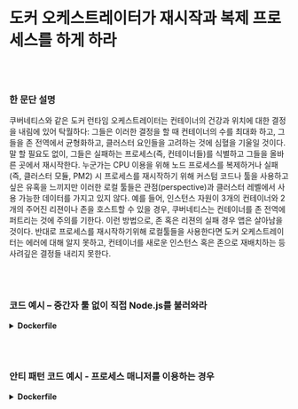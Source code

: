 # 도커 오케스트레이터가 재시작과 복제 프로세스를 하게 하라

<br/><br/>

### 한 문단 설명

쿠버네티스와 같은 도커 런타임 오케스트레이터는 컨테이너의 건강과 위치에 대한 결정을 내림에 있어 탁월하다: 그들은 이러한 결정을 할 때 컨테이너의 수를 최대화 하고, 그들을 존 전역에서 균형화하고, 클러스터 요인들을 고려하는 것에 심혈을 기울일 것이다. 말 할 필요도 없이, 그들은 실패하는 프로세스(즉, 컨테이너들)를 식별하고 그들을 올바른 곳에서 재시작한다. 누군가는 CPU 이용을 위해 노드 프로세스를 복제하거나 실패(즉, 클러스터 모듈, PM2) 시 프로세스를 재시작하기 위해 커스텀 코드나 툴을 사용하고싶은 유혹을 느끼지만 이러한 로컬 툴들은 관점(perspective)과 클러스터 레벨에서 사용 가능한 데이터를 가지고 있지 않다. 예를 들어, 인스턴스 자원이 3개의 컨테이너와 2개의 주어진 리젼이나 존을 호스트할 수 있을 경우, 쿠버네티스는 컨테이너를 존 전역에 퍼트리는 것에 주의를 기한다. 이런 방법으로, 존 혹은 리젼의 실패 경우 앱은 살아남을 것이다. 반대로 프로세스를 재시작하기위해 로컬툴들을 사용한다면 도커 오케스트레이터는 에러에 대해 알지 못하고, 컨테이너를 새로운 인스턴스 혹은 존으로 재배치하는 등 사려깊은 결정들 내리지 못한다.

<br/><br/>

### 코드 예시 – 중간자 툴 없이 직접 Node.js를 불러와라

<details>

<summary><strong>Dockerfile</strong></summary>

```dockerfile
FROM node:12-slim

# 빌드 로직이 오는 곳

CMD ["node", "index.js"]
```

</details>

<br/><br/>

### 안티 패턴 코드 예시 - 프로세스 매니저를 이용하는 경우

<details>

<summary><strong>Dockerfile</strong></summary>

```dockerfile
FROM node:12-slim

# 빌드 로직이 오는 곳

CMD ["pm2-runtime", "indes.js"]
```

</details>
